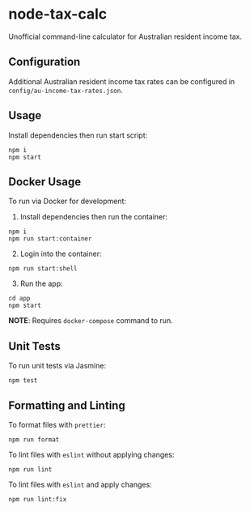 # node-tax-calc

Unofficial command-line calculator for Australian resident income tax.

## Configuration

Additional Australian resident income tax rates can be configured in `config/au-income-tax-rates.json`.

## Usage

Install dependencies then run start script:

```
npm i
npm start
```

## Docker Usage

To run via Docker for development:
1. Install dependencies then run the container:
```
npm i
npm run start:container
```
2. Login into the container:
```
npm run start:shell
```
3. Run the app:
```
cd app
npm start
```

__NOTE__: Requires `docker-compose` command to run.

## Unit Tests

To run unit tests via Jasmine:

```
npm test
```

## Formatting and Linting

To format files with `prettier`:

```
npm run format
```

To lint files with `eslint` without applying changes:

```
npm run lint
```

To lint files with `eslint` and apply changes:

```
npm run lint:fix
```
